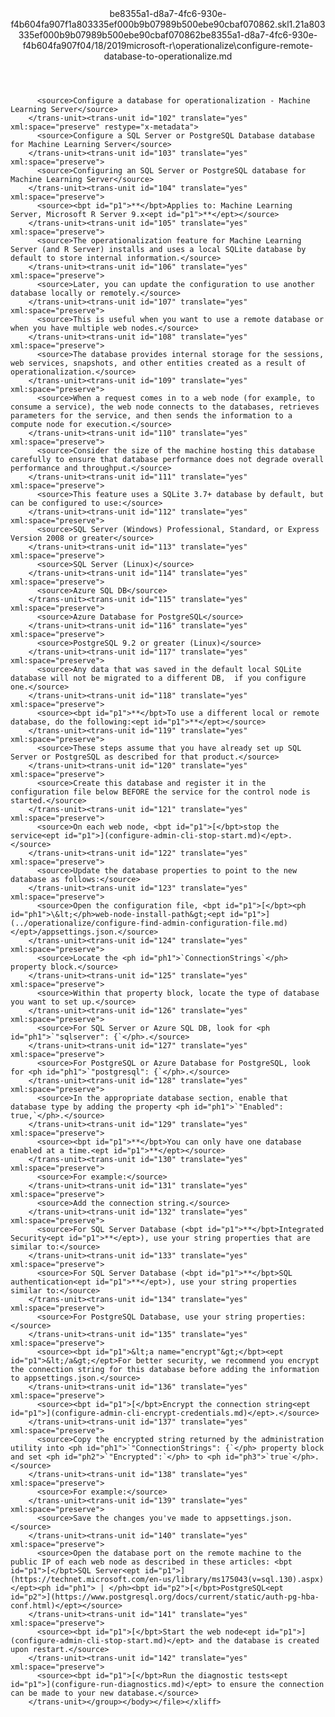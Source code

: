 <?xml version="1.0"?><xliff version="1.2" xmlns="urn:oasis:names:tc:xliff:document:1.2" xmlns:xsi="http://www.w3.org/2001/XMLSchema-instance" xsi:schemaLocation="urn:oasis:names:tc:xliff:document:1.2 xliff-core-1.2-transitional.xsd"><file datatype="xml" original="configure-remote-database-to-operationalize.md" source-language="en-US" target-language="en-US"><header><tool tool-id="mdxliff" tool-name="mdxliff" tool-version="1.0-d1654b2" tool-company="Microsoft" /><xliffext:skl_file_name xmlns:xliffext="urn:microsoft:content:schema:xliffextensions">be8355a1-d8a7-4fc6-930e-f4b604fa907f1a803335ef000b9b07989b500ebe90cbaf070862.skl</xliffext:skl_file_name><xliffext:version xmlns:xliffext="urn:microsoft:content:schema:xliffextensions">1.2</xliffext:version><xliffext:ms.openlocfilehash xmlns:xliffext="urn:microsoft:content:schema:xliffextensions">1a803335ef000b9b07989b500ebe90cbaf070862</xliffext:ms.openlocfilehash><xliffext:ms.sourcegitcommit xmlns:xliffext="urn:microsoft:content:schema:xliffextensions">be8355a1-d8a7-4fc6-930e-f4b604fa907f</xliffext:ms.sourcegitcommit><xliffext:ms.lasthandoff xmlns:xliffext="urn:microsoft:content:schema:xliffextensions">04/18/2019</xliffext:ms.lasthandoff><xliffext:ms.openlocfilepath xmlns:xliffext="urn:microsoft:content:schema:xliffextensions">microsoft-r\operationalize\configure-remote-database-to-operationalize.md</xliffext:ms.openlocfilepath></header><body><group id="content" extype="content"><trans-unit id="101" translate="yes" xml:space="preserve" restype="x-metadata">
          <source>Configure a database for operationalization - Machine Learning Server</source>
        </trans-unit><trans-unit id="102" translate="yes" xml:space="preserve" restype="x-metadata">
          <source>Configure a SQL Server or PostgreSQL Database database for Machine Learning Server</source>
        </trans-unit><trans-unit id="103" translate="yes" xml:space="preserve">
          <source>Configuring an SQL Server or PostgreSQL database for Machine Learning Server</source>
        </trans-unit><trans-unit id="104" translate="yes" xml:space="preserve">
          <source><bpt id="p1">**</bpt>Applies to: Machine Learning Server, Microsoft R Server 9.x<ept id="p1">**</ept></source>
        </trans-unit><trans-unit id="105" translate="yes" xml:space="preserve">
          <source>The operationalization feature for Machine Learning Server (and R Server) installs and uses a local SQLite database by default to store internal information.</source>
        </trans-unit><trans-unit id="106" translate="yes" xml:space="preserve">
          <source>Later, you can update the configuration to use another database locally or remotely.</source>
        </trans-unit><trans-unit id="107" translate="yes" xml:space="preserve">
          <source>This is useful when you want to use a remote database or when you have multiple web nodes.</source>
        </trans-unit><trans-unit id="108" translate="yes" xml:space="preserve">
          <source>The database provides internal storage for the sessions, web services, snapshots, and other entities created as a result of operationalization.</source>
        </trans-unit><trans-unit id="109" translate="yes" xml:space="preserve">
          <source>When a request comes in to a web node (for example, to consume a service), the web node connects to the databases, retrieves parameters for the service, and then sends the information to a compute node for execution.</source>
        </trans-unit><trans-unit id="110" translate="yes" xml:space="preserve">
          <source>Consider the size of the machine hosting this database carefully to ensure that database performance does not degrade overall performance and throughput.</source>
        </trans-unit><trans-unit id="111" translate="yes" xml:space="preserve">
          <source>This feature uses a SQLite 3.7+ database by default, but can be configured to use:</source>
        </trans-unit><trans-unit id="112" translate="yes" xml:space="preserve">
          <source>SQL Server (Windows) Professional, Standard, or Express Version 2008 or greater</source>
        </trans-unit><trans-unit id="113" translate="yes" xml:space="preserve">
          <source>SQL Server (Linux)</source>
        </trans-unit><trans-unit id="114" translate="yes" xml:space="preserve">
          <source>Azure SQL DB</source>
        </trans-unit><trans-unit id="115" translate="yes" xml:space="preserve">
          <source>Azure Database for PostgreSQL</source>
        </trans-unit><trans-unit id="116" translate="yes" xml:space="preserve">
          <source>PostgreSQL 9.2 or greater (Linux)</source>
        </trans-unit><trans-unit id="117" translate="yes" xml:space="preserve">
          <source>Any data that was saved in the default local SQLite database will not be migrated to a different DB,  if you configure one.</source>
        </trans-unit><trans-unit id="118" translate="yes" xml:space="preserve">
          <source><bpt id="p1">**</bpt>To use a different local or remote database, do the following:<ept id="p1">**</ept></source>
        </trans-unit><trans-unit id="119" translate="yes" xml:space="preserve">
          <source>These steps assume that you have already set up SQL Server or PostgreSQL as described for that product.</source>
        </trans-unit><trans-unit id="120" translate="yes" xml:space="preserve">
          <source>Create this database and register it in the configuration file below BEFORE the service for the control node is started.</source>
        </trans-unit><trans-unit id="121" translate="yes" xml:space="preserve">
          <source>On each web node, <bpt id="p1">[</bpt>stop the service<ept id="p1">](configure-admin-cli-stop-start.md)</ept>.</source>
        </trans-unit><trans-unit id="122" translate="yes" xml:space="preserve">
          <source>Update the database properties to point to the new database as follows:</source>
        </trans-unit><trans-unit id="123" translate="yes" xml:space="preserve">
          <source>Open the configuration file, <bpt id="p1">[</bpt><ph id="ph1">\&lt;</ph>web-node-install-path&gt;<ept id="p1">](../operationalize/configure-find-admin-configuration-file.md)</ept>/appsettings.json.</source>
        </trans-unit><trans-unit id="124" translate="yes" xml:space="preserve">
          <source>Locate the <ph id="ph1">`ConnectionStrings`</ph> property block.</source>
        </trans-unit><trans-unit id="125" translate="yes" xml:space="preserve">
          <source>Within that property block, locate the type of database you want to set up.</source>
        </trans-unit><trans-unit id="126" translate="yes" xml:space="preserve">
          <source>For SQL Server or Azure SQL DB, look for <ph id="ph1">`"sqlserver": {`</ph>.</source>
        </trans-unit><trans-unit id="127" translate="yes" xml:space="preserve">
          <source>For PostgreSQL or Azure Database for PostgreSQL, look for <ph id="ph1">`"postgresql": {`</ph>.</source>
        </trans-unit><trans-unit id="128" translate="yes" xml:space="preserve">
          <source>In the appropriate database section, enable that database type by adding the property <ph id="ph1">`"Enabled": true,`</ph>.</source>
        </trans-unit><trans-unit id="129" translate="yes" xml:space="preserve">
          <source><bpt id="p1">**</bpt>You can only have one database enabled at a time.<ept id="p1">**</ept></source>
        </trans-unit><trans-unit id="130" translate="yes" xml:space="preserve">
          <source>For example:</source>
        </trans-unit><trans-unit id="131" translate="yes" xml:space="preserve">
          <source>Add the connection string.</source>
        </trans-unit><trans-unit id="132" translate="yes" xml:space="preserve">
          <source>For SQL Server Database (<bpt id="p1">**</bpt>Integrated Security<ept id="p1">**</ept>), use your string properties that are similar to:</source>
        </trans-unit><trans-unit id="133" translate="yes" xml:space="preserve">
          <source>For SQL Server Database (<bpt id="p1">**</bpt>SQL authentication<ept id="p1">**</ept>), use your string properties similar to:</source>
        </trans-unit><trans-unit id="134" translate="yes" xml:space="preserve">
          <source>For PostgreSQL Database, use your string properties:</source>
        </trans-unit><trans-unit id="135" translate="yes" xml:space="preserve">
          <source><bpt id="p1">&lt;a name="encrypt"&gt;</bpt><ept id="p1">&lt;/a&gt;</ept>For better security, we recommend you encrypt the connection string for this database before adding the information to appsettings.json.</source>
        </trans-unit><trans-unit id="136" translate="yes" xml:space="preserve">
          <source><bpt id="p1">[</bpt>Encrypt the connection string<ept id="p1">](configure-admin-cli-encrypt-credentials.md)</ept>.</source>
        </trans-unit><trans-unit id="137" translate="yes" xml:space="preserve">
          <source>Copy the encrypted string returned by the administration utility into <ph id="ph1">`"ConnectionStrings": {`</ph> property block and set <ph id="ph2">`"Encrypted":`</ph> to <ph id="ph3">`true`</ph>.</source>
        </trans-unit><trans-unit id="138" translate="yes" xml:space="preserve">
          <source>For example:</source>
        </trans-unit><trans-unit id="139" translate="yes" xml:space="preserve">
          <source>Save the changes you've made to appsettings.json.</source>
        </trans-unit><trans-unit id="140" translate="yes" xml:space="preserve">
          <source>Open the database port on the remote machine to the public IP of each web node as described in these articles: <bpt id="p1">[</bpt>SQL Server<ept id="p1">](https://technet.microsoft.com/en-us/library/ms175043(v=sql.130).aspx)</ept><ph id="ph1"> | </ph><bpt id="p2">[</bpt>PostgreSQL<ept id="p2">](https://www.postgresql.org/docs/current/static/auth-pg-hba-conf.html)</ept></source>
        </trans-unit><trans-unit id="141" translate="yes" xml:space="preserve">
          <source><bpt id="p1">[</bpt>Start the web node<ept id="p1">](configure-admin-cli-stop-start.md)</ept> and the database is created upon restart.</source>
        </trans-unit><trans-unit id="142" translate="yes" xml:space="preserve">
          <source><bpt id="p1">[</bpt>Run the diagnostic tests<ept id="p1">](configure-run-diagnostics.md)</ept> to ensure the connection can be made to your new database.</source>
        </trans-unit></group></body></file></xliff>